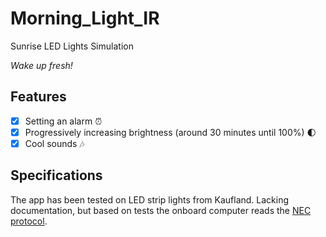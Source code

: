 # Morning_Light_IR
Sunrise LED Lights Simulation

*Wake up fresh!*

## Features
- [x] Setting an alarm :alarm_clock:
- [x] Progressively increasing brightness (around 30 minutes until 100%) :first_quarter_moon:
- [x] Cool sounds :notes:

## Specifications
The app has been tested on LED strip lights from Kaufland. Lacking documentation, but based on tests the onboard computer reads the [NEC protocol](https://www.vishay.com/docs/80071/dataform.pdf).

